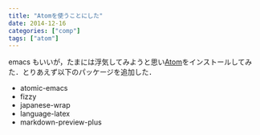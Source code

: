 ```yaml
---
title: "Atomを使うことにした"
date: 2014-12-16
categories: ["comp"]
tags: ["atom"]
---
```


emacs もいいが，たまには浮気してみようと思い[Atom](http://atom.io)をインストールしてみた．とりあえず以下のパッケージを追加した．

- atomic-emacs
- fizzy
- japanese-wrap
- language-latex
- markdown-preview-plus

